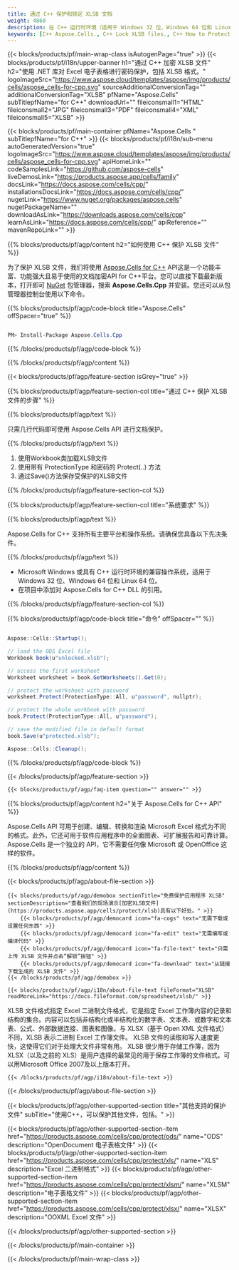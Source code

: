 ```yaml
---
title: 通过 C++ 保护和锁定 XLSB 文档
weight: 4860
description: 在 C++ 运行时环境（适用于 Windows 32 位、Windows 64 位和 Linux 64 位）上使用密码锁定 XLSB 文件的 C++ 示例代码。
keywords: [C++ Aspose.Cells., C++ Lock XLSB files., C++ How to Protect and lock XLSB document., C++ Protect XLSB files., Encrypt XLSB Files using C++]
---
```

{{< blocks/products/pf/main-wrap-class isAutogenPage="true" >}}
{{< blocks/products/pf/i18n/upper-banner h1="通过 C++ 加密 XLSB 文件" h2="使用 .NET 库对 Excel 电子表格进行密码保护，包括 XLSB 格式。" logoImageSrc="https://www.aspose.cloud/templates/aspose/img/products/cells/aspose_cells-for-cpp.svg" sourceAdditionalConversionTag="" additionalConversionTag="XLSB" pfName="Aspose.Cells" subTitlepfName="for C++" downloadUrl="" fileiconsmall1="HTML" fileiconsmall2="JPG" fileiconsmall3="PDF" fileiconsmall4="XML" fileiconsmall5="XLSB" >}}

{{< blocks/products/pf/main-container pfName="Aspose.Cells " subTitlepfName="for C++" >}}
{{< blocks/products/pf/i18n/sub-menu autoGeneratedVersion="true" logoImageSrc="https://www.aspose.cloud/templates/aspose/img/products/cells/aspose_cells-for-cpp.svg" apiHomeLink="" codeSamplesLink="https://github.com/aspose-cells" liveDemosLink="https://products.aspose.app/cells/family" docsLink="https://docs.aspose.com/cells/cpp/" installationsDocsLink="https://docs.aspose.com/cells/cpp/" nugetLink="https://www.nuget.org/packages/aspose.cells" nugetPackageName="" downloadAsLink="https://downloads.aspose.com/cells/cpp" learnAsLink="https://docs.aspose.com/cells/cpp/" apiReference="" mavenRepoLink="" >}}

{{% blocks/products/pf/agp/content h2="如何使用 C++ 保护 XLSB 文件" %}}

为了保护 XLSB 文件，我们将使用
 [Aspose.Cells for C++](https://products.aspose.com/cells/cpp) 
API这是一个功能丰富、功能强大且易于使用的文档加密API for C++平台。您可以直接下载最新版本，打开即可
 [NuGet](https://www.nuget.org/packages/aspose.cells) 
包管理器，搜索
 **Aspose.Cells.Cpp** 
并安装。您还可以从包管理器控制台使用以下命令。

{{% blocks/products/pf/agp/code-block title="Aspose.Cells" offSpacer="true" %}}

```cs

PM> Install-Package Aspose.Cells.Cpp

```

{{% /blocks/products/pf/agp/code-block %}}

{{% /blocks/products/pf/agp/content %}}

{{< blocks/products/pf/agp/feature-section isGrey="true" >}}

{{% blocks/products/pf/agp/feature-section-col title="通过 C++ 保护 XLSB 文件的步骤" %}}

{{% blocks/products/pf/agp/text %}}

只需几行代码即可使用 Aspose.Cells API 进行文档保护。

{{% /blocks/products/pf/agp/text %}}

1. 使用Workbook类加载XLSB文件
1. 使用带有 ProtectionType 和密码的 Protect(..) 方法
1. 通过Save()方法保存受保护的XLSB文件

{{% /blocks/products/pf/agp/feature-section-col %}}

{{% blocks/products/pf/agp/feature-section-col title="系统要求" %}}

{{% blocks/products/pf/agp/text %}}

Aspose.Cells for C++ 支持所有主要平台和操作系统。请确保您具备以下先决条件。

{{% /blocks/products/pf/agp/text %}}

-  Microsoft Windows 或具有 C++ 运行时环境的兼容操作系统，适用于 Windows 32 位、Windows 64 位和 Linux 64 位。
- 在项目中添加对 Aspose.Cells for C++ DLL 的引用。

{{% /blocks/products/pf/agp/feature-section-col %}}

{{% blocks/products/pf/agp/code-block title="命令" offSpacer="" %}}

```cs

Aspose::Cells::Startup();

// load the ODS Excel file 
Workbook book(u"unlocked.xlsb");

// access the first worksheet
Worksheet worksheet = book.GetWorksheets().Get(0);

// protect the worksheet with password
worksheet.Protect(ProtectionType::All, u"password", nullptr);

// protect the whole workbook with password
book.Protect(ProtectionType::All, u"password");

// save the modified file in default format
book.Save(u"protected.xlsb");

Aspose::Cells::Cleanup();

```

{{% /blocks/products/pf/agp/code-block %}}

{{< /blocks/products/pf/agp/feature-section >}}

    {{< blocks/products/pf/agp/faq-item question="" answer="" >}}
 

<!-- aboutfile Starts -->

{{% blocks/products/pf/agp/content h2="关于 Aspose.Cells for C++ API" %}}

 Aspose.Cells API 可用于创建、编辑、转换和渲染 Microsoft Excel 格式为不同的格式。此外，它还可用于软件应用程序中的全面图表、可扩展报告和可靠计算。 Aspose.Cells 是一个独立的 API，它不需要任何像 Microsoft 或 OpenOffice 这样的软件。



{{% /blocks/products/pf/agp/content %}}

{{< blocks/products/pf/agp/about-file-section >}}

    {{< blocks/products/pf/agp/demobox sectionTitle="免费保护应用程序 XLSB" sectionDescription="查看我们的现场演示[加密XLSB文件](https://products.aspose.app/cells/protect/xlsb)具有以下好处。" >}}
        {{< blocks/products/pf/agp/democard icon="fa-cogs" text="无需下载或设置任何东西" >}}
        {{< blocks/products/pf/agp/democard icon="fa-edit" text="无需编写或编译代码" >}}
        {{< blocks/products/pf/agp/democard icon="fa-file-text" text="只需上传 XLSB 文件并点击“解锁”按钮" >}}
        {{< blocks/products/pf/agp/democard icon="fa-download" text="从链接下载生成的 XLSB 文件" >}}
    {{< /blocks/products/pf/agp/demobox >}}

    {{< blocks/products/pf/agp/i18n/about-file-text fileFormat="XLSB" readMoreLink="https://docs.fileformat.com/spreadsheet/xlsb/" >}}
XLSB 文件格式指定 Excel 二进制文件格式，它是指定 Excel 工作簿内容的记录和结构的集合。内容可以包括非结构化或半结构化的数字表、文本表、或数字和文本表、公式、外部数据连接、图表和图像。与 XLSX（基于 Open XML 文件格式）不同，XLSB 表示二进制 Excel 工作簿文件。 XLSB 文件的读取和写入速度更快，这使得它们对于处理大文件非常有用。 XLSB 很少用于存储工作簿，因为 XLSX（以及之前的 XLS）是用户选择的最常见的用于保存工作簿的文件格式。可以用Microsoft Office 2007及以上版本打开。

    {{< /blocks/products/pf/agp/i18n/about-file-text >}}

{{< /blocks/products/pf/agp/about-file-section >}}

<!-- aboutfile Ends -->

{{< blocks/products/pf/agp/other-supported-section title="其他支持的保护文件" subTitle="使用C++，可以保护其他文件，包括。" >}}

{{< blocks/products/pf/agp/other-supported-section-item href="https://products.aspose.com/cells/cpp/protect/ods/" name="ODS" description="OpenDocument 电子表格文件" >}}
{{< blocks/products/pf/agp/other-supported-section-item href="https://products.aspose.com/cells/cpp/protect/xls/" name="XLS" description="Excel 二进制格式" >}}
{{< blocks/products/pf/agp/other-supported-section-item href="https://products.aspose.com/cells/cpp/protect/xlsm/" name="XLSM" description="电子表格文件" >}}
{{< blocks/products/pf/agp/other-supported-section-item href="https://products.aspose.com/cells/cpp/protect/xlsx/" name="XLSX" description="OOXML Excel 文件" >}}

{{< /blocks/products/pf/agp/other-supported-section >}}

{{< /blocks/products/pf/main-container >}}
    
{{< /blocks/products/pf/main-wrap-class >}}
